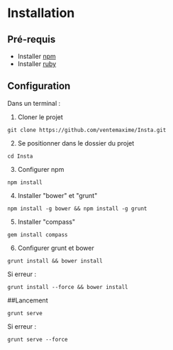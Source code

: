 # Installation
## Pré-requis

- Installer [npm](https://nodejs.org/en/)
- Installer [ruby](https://www.ruby-lang.org/en/)

## Configuration
Dans un terminal :

1. Cloner le projet
```
git clone https://github.com/ventemaxime/Insta.git
```
2. Se positionner dans le dossier du projet
```
cd Insta
```
3. Configurer npm
```
npm install
```
4. Installer "bower" et "grunt"
```
npm install -g bower && npm install -g grunt
```
5. Installer "compass"
```
gem install compass
```
6. Configurer grunt et bower
```
grunt install && bower install
```
Si erreur :
```
grunt install --force && bower install
```
##Lancement
```
grunt serve
```
Si erreur :
```
grunt serve --force
```

